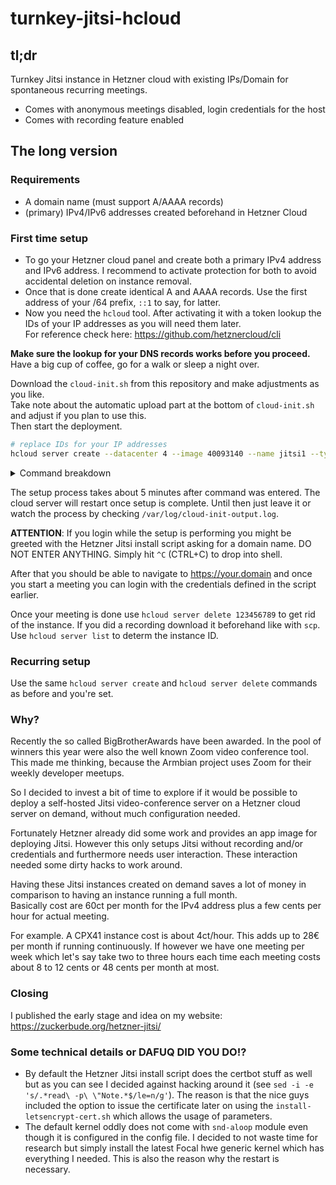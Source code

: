 # turnkey-jitsi-hcloud


## tl;dr
Turnkey Jitsi instance in Hetzner cloud with existing IPs/Domain for spontaneous recurring meetings.

- Comes with anonymous meetings disabled, login credentials for the host
- Comes with recording feature enabled

## The long version

### Requirements

- A domain name (must support A/AAAA records)
- (primary) IPv4/IPv6 addresses created beforehand in Hetzner Cloud

### First time setup

- To go your Hetzner cloud panel and create both a primary IPv4 address and IPv6 address. I recommend to activate protection for both to avoid accidental deletion on instance removal.
- Once that is done create identical A and AAAA records. Use the first address of your /64 prefix, `::1` to say, for latter.
- Now you need the `hcloud` tool. After activating it with a token lookup the IDs of your IP addresses as you will need them later.  
For reference check here: <https://github.com/hetznercloud/cli>

__Make sure the lookup for your DNS records works before you proceed.__ Have a big cup of coffee, go for a walk or sleep a night over.

Download the `cloud-init.sh` from this repository and make adjustments as you like.  
Take note about the automatic upload part at the bottom of `cloud-init.sh` and adjust if you plan to use this.  
Then start the deployment.  

```bash
# replace IDs for your IP addresses
hcloud server create --datacenter 4 --image 40093140 --name jitsi1 --type cpx41 --primary-ipv4 12345678 --primary-ipv6 12345679 --user-data-from-file cloud-init.sh
```

<details>
  <summary>Command breakdown</summary>
  
- `--datacenter` replace the ID if you want a datacenter closer to you, like in the United States. `4` is Falkenstein, Germany.  
- `--image` at the moment of creating this script 40093140 was the app image for Jitsi on amd64 architecture.  
- `--name` A random name for your server.  
- `--type` the instance type to be created. If you do not plan to record `cpx21` or even `cpx11` should work just fine.  
For recording however we need much more power since video encoding will be done by the CPU. Use `cpx41` in this case.
- `--primary-ipv4` and `--primary-ipv6` are the IDs of your IP addresses you configured beforehand.  
- `--user-data-from-file` pass all the commands in the script to cloud-init to be executed immediately after server creation.

</details>  
  
  
The setup process takes about 5 minutes after command was entered. The cloud server will restart once setup is complete. Until then just leave it or watch the process by checking `/var/log/cloud-init-output.log`.  

**ATTENTION**: If you login while the setup is performing you might be greeted with the Hetzner Jitsi install script asking for a domain name. DO NOT ENTER ANYTHING. Simply hit `^C` (CTRL+C) to drop into shell.

After that you should be able to navigate to https://your.domain and once you start a meeting you can login with the credentials defined in the script earlier.

Once your meeting is done use `hcloud server delete 123456789` to get rid of the instance. If you did a recording download it beforehand like with `scp`.  
Use `hcloud server list` to determ the instance ID.

### Recurring setup

Use the same `hcloud server create`  and `hcloud server delete` commands as before and you're set.

### Why?

Recently the so called BigBrotherAwards have been awarded. In the pool of winners this year were also the well known Zoom video conference tool. This made me thinking, because the Armbian project uses Zoom for their weekly developer meetups.

So I decided to invest a bit of time to explore if it would be possible to deploy a self-hosted Jitsi video-conference server on a Hetzner cloud server on demand, without much configuration needed.

Fortunately Hetzner already did some work and provides an app image for deploying Jitsi. However this only setups Jitsi without recording and/or credentials and furthermore needs user interaction. These interaction needed some dirty hacks to work around.

Having these Jitsi instances created on demand saves a lot of money in comparison to having an instance running a full month.  
Basically cost are 60ct per month for the IPv4 address plus a few cents per hour for actual meeting.  

For example. A CPX41 instance cost is about 4ct/hour. This adds up to 28€ per month if running continuously. If however we have one meeting per week which let's say take two to three hours each time each meeting costs about 8 to 12 cents or 48 cents per month at most.

### Closing

I published the early stage and idea on my website: https://zuckerbude.org/hetzner-jitsi/

### Some technical details or DAFUQ DID YOU DO!?

- By default the Hetzner Jitsi install script does the certbot stuff as well but as you can see I decided against hacking around it (see `sed -i -e 's/.*read\ -p\ \"Note.*$/le=n/g'`). The reason is that the nice guys included the option to issue the certificate later on using the `install-letsencrypt-cert.sh` which allows the usage of parameters.
- The default kernel oddly does not come with `snd-aloop` module even though it is configured in the config file. I decided to not waste time for research but simply install the latest Focal hwe generic kernel which has everything I needed. This is also the reason why the restart is necessary.